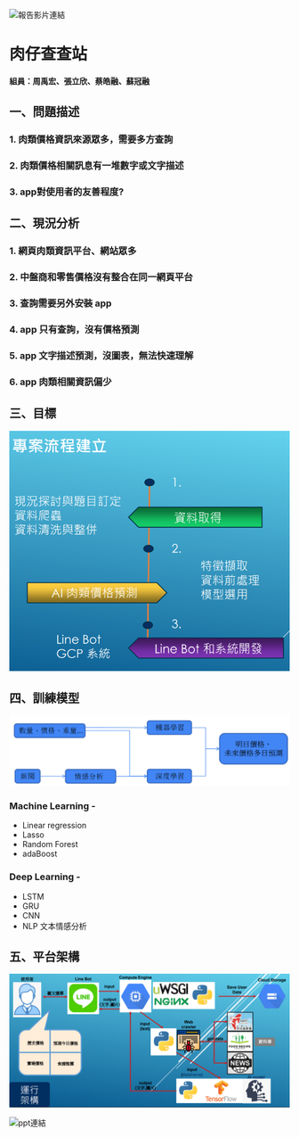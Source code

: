 ![報告影片連結](https://drive.google.com/file/d/1eIdOhQBxHINFajCm5RJVCAnCGrN_iXdr/view?usp=sharing)  
  
    
肉仔查查站
================
#### 組員：周禹宏、張立欣、蔡皓融、蘇冠融
一、問題描述
-----------
### 1. 肉類價格資訊來源眾多，需要多方查詢
### 2. 肉類價格相關訊息有一堆數字或文字描述
### 3. app對使用者的友善程度?
### 
二、現況分析
-----------
### 1. 網頁肉類資訊平台、網站眾多
### 2. 中盤商和零售價格沒有整合在同一網頁平台
### 3. 查詢需要另外安裝 app
### 4. app 只有查詢，沒有價格預測
### 5. app 文字描述預測，沒圖表，無法快速理解
### 6. app 肉類相關資訊偏少
###
三、目標
----------------
![專案流程](./loop1.png)
###
四、訓練模型
----------------
![訓練架構](./MLDL_r2.png)
### Machine Learning - 
+ Linear regression
+ Lasso
+ Random Forest
+ adaBoost
### Deep Learning - 
+ LSTM
+ GRU
+ CNN
+ NLP 文本情感分析
###
五、平台架構
-----------
![系統架構](./gcp.png)
  
    
    
      
![ppt連結](https://drive.google.com/file/d/1PBjm1fxXA5WhFg68oUjSm3cfmure2RGL/view?usp=sharing)









